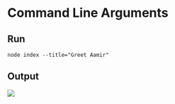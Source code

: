 # Command Line Arguments

## Run

```
node index --title="Greet Aamir"

```

## Output

![](https://i.imgur.com/7fAkICH.png)
